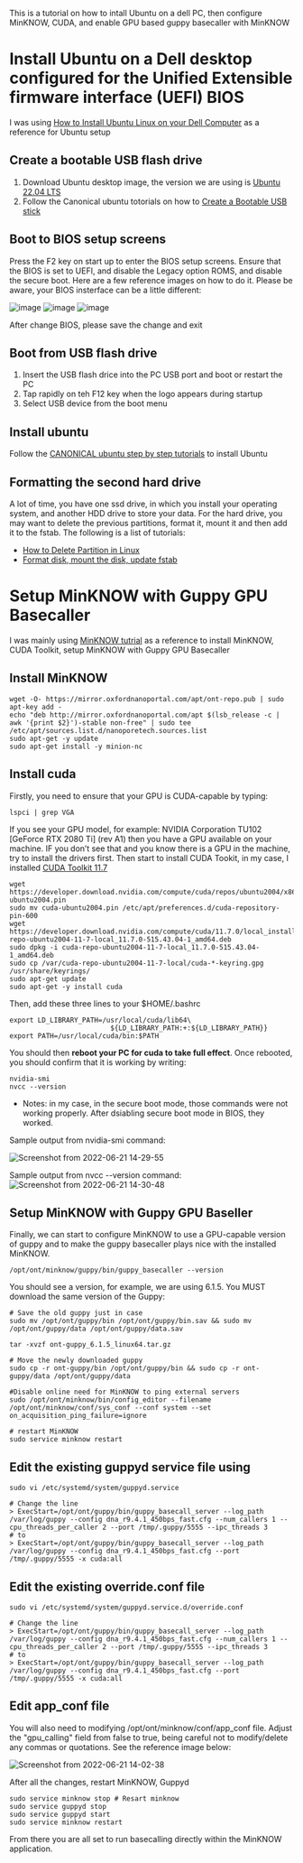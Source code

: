 This is a tutorial on how to intall Ubuntu on a dell PC, then configure MinKNOW, CUDA, and enable GPU based guppy basecaller with MinKNOW  
# Install Ubuntu on a Dell desktop configured for the Unified Extensible firmware interface (UEFI) BIOS
I was using [How to Install Ubuntu Linux on your Dell Computer](https://www.dell.com/support/kbdoc/en-ca/000131655/how-to-install-ubuntu-linux-on-your-dell-pc) as a reference for Ubuntu setup

## Create a bootable USB flash drive
1. Download Ubuntu desktop image, the version we are using is [Ubuntu 22.04 LTS](https://ubuntu.com/download/desktop)
2. Follow the Canonical ubuntu totorials on how to [Create a Bootable USB stick](https://ubuntu.com/tutorials/install-ubuntu-desktop#3-create-a-bootable-usb-stick)
## Boot to BIOS setup screens
Press the F2 key on start up to enter the BIOS setup screens. Ensure that the BIOS is set to UEFI, and disable the Legacy option ROMS, and disable the secure boot. Here are a few reference images on how to do it. Please be aware, your BIOS insterface can be a little different:

![image](https://user-images.githubusercontent.com/52679027/174858747-5383538b-bb34-4629-aed3-9b7e84392246.png)
![image](https://user-images.githubusercontent.com/52679027/174859187-b8cdaab2-f805-4841-b548-547c6f96fd42.png)
![image](https://user-images.githubusercontent.com/52679027/174892849-f51e928b-cd52-48db-aa48-60b423083427.png)


After change BIOS, please save the change and exit

## Boot from USB flash drive
1. Insert the USB flash drice into the PC USB port and boot or restart the PC
2. Tap rapidly on teh F12 key when the logo appears during startup
3. Select USB device from the boot menu

## Install ubuntu 
Follow the [CANONICAL ubuntu step by step tutorials](https://ubuntu.com/tutorials/install-ubuntu-desktop#1-overview) to install Ubuntu 

## Formatting the second hard drive
A lot of time, you have one ssd drive, in which you install your operating system, and another HDD drive to store your data. For the hard drive, you may want to delete the previous partitions, format it, mount it and then add it to the fstab. The following is a list of tutorials: 
* [How to Delete Partition in Linux](https://phoenixnap.com/kb/delete-partition-linux)
* [Format disk, mount the disk, update fstab](https://www.cyberciti.biz/faq/linux-disk-format/)

# Setup MinKNOW with Guppy GPU Basecaller
I was mainly using [MinKNOW tutrial](https://jhuapl-bio.github.io/Basestack/supplemental/minknow_guppy) as a reference to install MinKNOW, CUDA Toolkit, setup MinKNOW with Guppy GPU Basecaller

## Install MinKNOW
```
wget -O- https://mirror.oxfordnanoportal.com/apt/ont-repo.pub | sudo apt-key add -
echo "deb http://mirror.oxfordnanoportal.com/apt $(lsb_release -c | awk '{print $2}')-stable non-free" | sudo tee /etc/apt/sources.list.d/nanoporetech.sources.list
sudo apt-get -y update
sudo apt-get install -y minion-nc
```
## Install cuda
Firstly, you need to ensure that your GPU is CUDA-capable by typing:
```
lspci | grep VGA
```
If you see your GPU model, for example: NVIDIA Corporation TU102 [GeForce RTX 2080 Ti] (rev A1) then you have a GPU available on your machine. IF you don’t see that and you know there is a GPU in the machine, try to install the drivers first. Then start to install CUDA Tookit, in my case, I installed [CUDA Toolkit 11.7](https://developer.nvidia.com/cuda-downloads?target_os=Linux&target_arch=x86_64&Distribution=Ubuntu&target_version=20.04&target_type=deb_local)

```
wget https://developer.download.nvidia.com/compute/cuda/repos/ubuntu2004/x86_64/cuda-ubuntu2004.pin
sudo mv cuda-ubuntu2004.pin /etc/apt/preferences.d/cuda-repository-pin-600
wget https://developer.download.nvidia.com/compute/cuda/11.7.0/local_installers/cuda-repo-ubuntu2004-11-7-local_11.7.0-515.43.04-1_amd64.deb
sudo dpkg -i cuda-repo-ubuntu2004-11-7-local_11.7.0-515.43.04-1_amd64.deb
sudo cp /var/cuda-repo-ubuntu2004-11-7-local/cuda-*-keyring.gpg /usr/share/keyrings/
sudo apt-get update
sudo apt-get -y install cuda
```

Then, add these three lines to your $HOME/.bashrc

```
export LD_LIBRARY_PATH=/usr/local/cuda/lib64\
                         ${LD_LIBRARY_PATH:+:${LD_LIBRARY_PATH}}
export PATH=/usr/local/cuda/bin:$PATH
```

You should then **reboot your PC for cuda to take full effect**. Once rebooted, you should confirm that it is working by writing:
```
nvidia-smi
nvcc --version
```
* Notes: in my case, in the secure boot mode, those commands were not working properly. After dsiabling secure boot mode in BIOS, they worked.

Sample output from nvidia-smi command:  

![Screenshot from 2022-06-21 14-29-55](https://user-images.githubusercontent.com/52679027/174892221-0cda31c0-e1ea-4a88-abc7-27138a5ff8fe.png)

Sample output from nvcc --version command:  
![Screenshot from 2022-06-21 14-30-48](https://user-images.githubusercontent.com/52679027/174892486-3c303742-a0ff-4edd-b2ec-0056cdb9ed03.png)


## Setup MinKNOW with Guppy GPU Baseller
Finally, we can start to configure MinKNOW to use a GPU-capable version of guppy and to make the guppy basecaller plays nice with the installed MinKNOW.

```
/opt/ont/minknow/guppy/bin/guppy_basecaller --version
```
You should see a version, for example, we are using 6.1.5. You MUST download the same version of the Guppy:

```
# Save the old guppy just in case
sudo mv /opt/ont/guppy/bin /opt/ont/guppy/bin.sav && sudo mv /opt/ont/guppy/data /opt/ont/guppy/data.sav

tar -xvzf ont-guppy_6.1.5_linux64.tar.gz

# Move the newly downloaded guppy
sudo cp -r ont-guppy/bin /opt/ont/guppy/bin && sudo cp -r ont-guppy/data /opt/ont/guppy/data

#Disable online need for MinKNOW to ping external servers
sudo /opt/ont/minknow/bin/config_editor --filename /opt/ont/minknow/conf/sys_conf --conf system --set on_acquisition_ping_failure=ignore

# restart MinKNOW
sudo service minknow restart
```

## Edit the existing guppyd service file using 
```
sudo vi /etc/systemd/system/guppyd.service

# Change the line
> ExecStart=/opt/ont/guppy/bin/guppy_basecall_server --log_path /var/log/guppy --config dna_r9.4.1_450bps_fast.cfg --num_callers 1 --cpu_threads_per_caller 2 --port /tmp/.guppy/5555 --ipc_threads 3
# to 
> ExecStart=/opt/ont/guppy/bin/guppy_basecall_server --log_path /var/log/guppy --config dna_r9.4.1_450bps_fast.cfg --port /tmp/.guppy/5555 -x cuda:all
```

## Edit the existing override.conf file
```
sudo vi /etc/systemd/system/guppyd.service.d/override.conf

# Change the line
> ExecStart=/opt/ont/guppy/bin/guppy_basecall_server --log_path /var/log/guppy --config dna_r9.4.1_450bps_fast.cfg --num_callers 1 --cpu_threads_per_caller 2 --port /tmp/.guppy/5555 --ipc_threads 3
# to 
> ExecStart=/opt/ont/guppy/bin/guppy_basecall_server --log_path /var/log/guppy --config dna_r9.4.1_450bps_fast.cfg --port /tmp/.guppy/5555 -x cuda:all
```

## Edit app_conf file  
You will also need to modifying /opt/ont/minknow/conf/app_conf file. Adjust the "gpu_calling" field from false to true, being careful not to modify/delete any commas or quotations. See the reference image below:  

![Screenshot from 2022-06-21 14-02-38](https://user-images.githubusercontent.com/52679027/174887939-b7b24cfd-54f0-4191-bc7c-791fa767f3ce.png)


After all the changes, restart MinKNOW, Guppyd

```
sudo service minknow stop # Resart minknow
sudo service guppyd stop
sudo service guppyd start
sudo service minknow restart
```
From there you are all set to run basecalling directly within the MinKNOW application.

